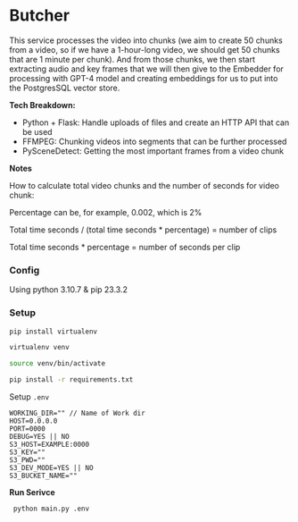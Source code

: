 # Butcher

This service processes the video into chunks (we aim to create 50 chunks from a video, so if we have a 1-hour-long video, we should get 50 chunks that are 1 minute per chunk). And from those chunks, we then start extracting audio and key frames that we will then give to the Embedder for processing with GPT-4 model and creating embeddings for us to put into the PostgresSQL vector store.

**Tech Breakdown:**

- Python + Flask: Handle uploads of files and create an HTTP API that can be used
- FFMPEG: Chunking videos into segments that can be further processed
- PySceneDetect: Getting the most important frames from a video chunk

**Notes**

How to calculate total video chunks and the number of seconds for video chunk:

Percentage can be, for example, 0.002, which is 2%

Total time seconds / (total time seconds * percentage) = number of clips

Total time seconds * percentage = number of seconds per clip

### Config
Using python 3.10.7 & pip 23.3.2

### Setup

```bash
pip install virtualenv
```

```bash
virtualenv venv
```

```bash
source venv/bin/activate
```

```bash
pip install -r requirements.txt
```

Setup `.env`

```.env
WORKING_DIR="" // Name of Work dir
HOST=0.0.0.0
PORT=0000
DEBUG=YES || NO
S3_HOST=EXAMPLE:0000
S3_KEY=""
S3_PWD=""
S3_DEV_MODE=YES || NO
S3_BUCKET_NAME=""
```

**Run Serivce**

```bash
 python main.py .env
```